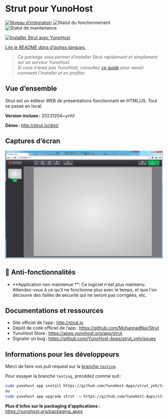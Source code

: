 <!--
Nota bene : ce README est automatiquement généré par <https://github.com/YunoHost/apps/tree/master/tools/readme_generator>
Il NE doit PAS être modifié à la main.
-->

# Strut pour YunoHost

[![Niveau d’intégration](https://dash.yunohost.org/integration/strut.svg)](https://ci-apps.yunohost.org/ci/apps/strut/) ![Statut du fonctionnement](https://ci-apps.yunohost.org/ci/badges/strut.status.svg) ![Statut de maintenance](https://ci-apps.yunohost.org/ci/badges/strut.maintain.svg)

[![Installer Strut avec YunoHost](https://install-app.yunohost.org/install-with-yunohost.svg)](https://install-app.yunohost.org/?app=strut)

*[Lire le README dans d'autres langues.](./ALL_README.md)*

> *Ce package vous permet d’installer Strut rapidement et simplement sur un serveur YunoHost.*  
> *Si vous n’avez pas YunoHost, consultez [ce guide](https://yunohost.org/install) pour savoir comment l’installer et en profiter.*

## Vue d’ensemble

Strut est un éditeur WEB de présentations fonctionnant en HTML/JS. Tout se passe en local.

**Version incluse :** 20231204~ynh1

**Démo :** <http://strut.io/dist/>

## Captures d’écran

![Capture d’écran de Strut](./doc/screenshots/screenshot.gif)

## :red_circle: Anti-fonctionnalités

- **Application non maintenue **: Ce logiciel n'est plus maintenu. Attendez-vous à ce qu'il ne fonctionne plus avec le temps, et que l'on découvre des failles de sécurité qui ne seront pas corrigées, etc.

## Documentations et ressources

- Site officiel de l’app : <http://strut.io>
- Dépôt de code officiel de l’app : <https://github.com/MohannadNaj/Strut>
- YunoHost Store : <https://apps.yunohost.org/app/strut>
- Signaler un bug : <https://github.com/YunoHost-Apps/strut_ynh/issues>

## Informations pour les développeurs

Merci de faire vos pull request sur la [branche `testing`](https://github.com/YunoHost-Apps/strut_ynh/tree/testing).

Pour essayer la branche `testing`, procédez comme suit :

```bash
sudo yunohost app install https://github.com/YunoHost-Apps/strut_ynh/tree/testing --debug
ou
sudo yunohost app upgrade strut -u https://github.com/YunoHost-Apps/strut_ynh/tree/testing --debug
```

**Plus d’infos sur le packaging d’applications :** <https://yunohost.org/packaging_apps>

